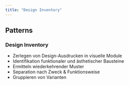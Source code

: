 ```yaml
---
title: "Design Inventory"
---
```

## Patterns

### Design Inventory

- Zerlegen von Design-Ausdrucken in visuelle Module
- Identifikation funktionaler und ästhetischer Bausteine
- Ermitteln wiederkehrender Muster
- Separation nach Zweck & Funktionsweise
- Gruppieren von Varianten
